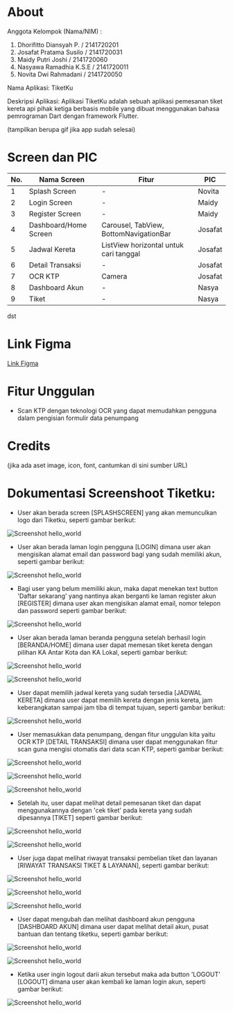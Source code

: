 # About

Anggota Kelompok (Nama/NIM) :

1. Dhorifitto Diansyah P. / 2141720201
2. Josafat Pratama Susilo / 2141720031
3. Maidy Putri Joshi      / 2141720060
4. Nasyawa Ramadhia K.S.E / 2141720011
5. Novita Dwi Rahmadani   / 2141720050

Nama Aplikasi: TiketKu

Deskripsi Aplikasi:
Aplikasi TiketKu adalah sebuah aplikasi pemesanan tiket kereta api pihak ketiga berbasis mobile yang dibuat menggunakan bahasa pemrograman Dart dengan framework Flutter.

(tampilkan berupa gif jika app sudah selesai)

# Screen dan PIC

| No. | Nama Screen | Fitur | PIC
|-----|-------------|-------|-----|
| 1 | Splash Screen        | -     | Novita |
| 2 | Login Screen         | -     | Maidy |
| 3 | Register Screen      | -     | Maidy |
| 4 | Dashboard/Home Screen         | Carousel, TabView, BottomNavigationBar | Josafat |
| 5 | Jadwal Kereta | ListView horizontal untuk cari tanggal | Josafat |
| 6 | Detail Transaksi | - | Josafat |
| 7 | OCR KTP | Camera | Josafat |
| 8 | Dashboard Akun | - | Nasya |
| 9 | Tiket | - | Nasya |

dst


# Link Figma

[Link Figma](https://www.figma.com/file/9GjjCTbz8CVngw7S0I21sf/DHORIFFITO-DIANSYAH-PUTRA's-team-library?type=design&node-id=0%3A1&mode=design&t=cRNjatCPon3am4YQ-1)

# Fitur Unggulan

- Scan KTP dengan teknologi OCR yang dapat memudahkan pengguna dalam pengisian formulir data penumpang

# Credits

(jika ada aset image, icon, font, cantumkan di sini sumber URL)

# **Dokumentasi Screenshoot Tiketku:**
- User akan berada screen [SPLASHSCREEN] yang akan memunculkan logo dari Tiketku, seperti gambar berikut:

![Screenshot hello_world](docs/splash_screen.jpg)

- User akan berada laman login pengguna [LOGIN] dimana user akan mengisikan alamat email dan password bagi yang sudah memiliki akun, seperti gambar berikut:

![Screenshot hello_world](docs/login.jpg)

- Bagi user yang belum memiliki akun, maka dapat menekan text button 'Daftar sekarang' yang nantinya akan berganti ke laman register akun [REGISTER] dimana user akan mengisikan alamat email, nomor telepon dan password seperti gambar berikut:

![Screenshot hello_world](docs/register.jpg)

- User akan berada laman beranda pengguna setelah berhasil login [BERANDA/HOME] dimana user dapat memesan tiket kereta dengan pilihan KA Antar Kota dan KA Lokal, seperti gambar berikut:

![Screenshot hello_world](docs/home_1.jpg)

![Screenshot hello_world](docs/home_2.jpg)

- User dapat memilih jadwal kereta yang sudah tersedia [JADWAL KERETA] dimana user dapat memilih kereta dengan jenis kereta, jam keberangkatan sampai jam tiba di tempat tujuan, seperti gambar berikut:

![Screenshot hello_world](docs/jadwal_kereta.jpg)

- User memasukkan data penumpang, dengan fitur unggulan kita yaitu OCR KTP [DETAIL TRANSAKSI] dimana user dapat menggunakan fitur scan guna mengisi otomatis dari data scan KTP, seperti gambar berikut:

![Screenshot hello_world](docs/detail_tx.jpg)

![Screenshot hello_world](docs/detail_tx2.jpg)

![Screenshot hello_world](docs/scan_ktp.jpg)

- Setelah itu, user dapat melihat detail pemesanan tiket dan dapat menggunakannya dengan 'cek tiket' pada kereta yang sudah dipesannya [TIKET] seperti gambar berikut:

![Screenshot hello_world](docs/tiket.jpg)

![Screenshot hello_world](docs/tiket_2.jpg)

- User juga dapat melihat riwayat transaksi pembelian tiket dan layanan [RIWAYAT TRANSAKSI TIKET & LAYANAN], seperti gambar berikut:

![Screenshot hello_world](docs/riwayat_tx.jpg)

![Screenshot hello_world](docs/riwayat_layanan.jpg)

![Screenshot hello_world](docs/detail_riwayat_tx.jpg)

- User dapat mengubah dan melihat dashboard akun pengguna [DASHBOARD AKUN] dimana user dapat melihat detail akun, pusat bantuan dan tentang tiketku, seperti gambar berikut:

![Screenshot hello_world](docs/dashboard_akun.jpg)

![Screenshot hello_world](docs/tentang.jpg)

- Ketika user ingin logout darii akun tersebut maka ada button 'LOGOUT' [LOGOUT] dimana user akan kembali ke laman login akun, seperti gambar berikut:

![Screenshot hello_world](docs/login.jpg)